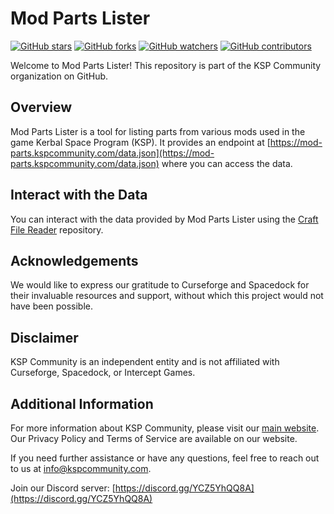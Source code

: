 # Mod Parts Lister

[![GitHub stars](https://img.shields.io/github/stars/kspcommunity/Mod-Parts-Lister?style=social)](https://github.com/kspcommunity/Mod-Parts-Lister/stargazers)
[![GitHub forks](https://img.shields.io/github/forks/kspcommunity/Mod-Parts-Lister?style=social)](https://github.com/kspcommunity/Mod-Parts-Lister/network)
[![GitHub watchers](https://img.shields.io/github/watchers/kspcommunity/Mod-Parts-Lister?style=social)](https://github.com/kspcommunity/Mod-Parts-Lister)
[![GitHub contributors](https://img.shields.io/github/contributors/kspcommunity/Mod-Parts-Lister)](https://github.com/kspcommunity/Mod-Parts-Lister/graphs/contributors)

Welcome to Mod Parts Lister! This repository is part of the KSP Community organization on GitHub.

## Overview

Mod Parts Lister is a tool for listing parts from various mods used in the game Kerbal Space Program (KSP). It provides an endpoint at [https://mod-parts.kspcommunity.com/data.json](https://mod-parts.kspcommunity.com/data.json) where you can access the data.

## Interact with the Data

You can interact with the data provided by Mod Parts Lister using the [Craft File Reader](https://github.com/kspcommunity/Craft-File-Reader) repository.

## Acknowledgements

We would like to express our gratitude to Curseforge and Spacedock for their invaluable resources and support, without which this project would not have been possible.

## Disclaimer

KSP Community is an independent entity and is not affiliated with Curseforge, Spacedock, or Intercept Games.

## Additional Information

For more information about KSP Community, please visit our [main website](https://kspcommunity.com). Our Privacy Policy and Terms of Service are available on our website.

If you need further assistance or have any questions, feel free to reach out to us at [info@kspcommunity.com](mailto:info@kspcommunity.com).

Join our Discord server: [https://discord.gg/YCZ5YhQQ8A](https://discord.gg/YCZ5YhQQ8A)
